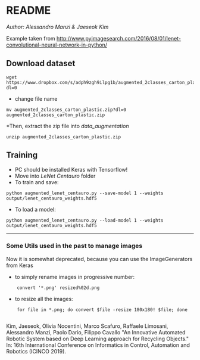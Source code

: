 # README #

*Author: Alessandro Manzi & Jaeseok Kim*

Example taken from  http://www.pyimagesearch.com/2016/08/01/lenet-convolutional-neural-network-in-python/

## Download dataset ##
```
wget https://www.dropbox.com/s/adph9zgh9ilpg1b/augmented_2classes_carton_plastic.zip?dl=0
```
* change file name
```
mv augmented_2classes_carton_plastic.zip?dl=0 augmented_2classes_carton_plastic.zip
```

*Then, extract the zip file into *data_augmentation*
```
unzip augmented_2classes_carton_plastic.zip
```

## Training ##
* PC should be installed Keras with Tensorflow!
* Move into *LeNet Centauro* folder
* To train and save: 
```
python augmented_lenet_centauro.py --save-model 1 --weights output/lenet_centauro_weights.hdf5 
```
* To load a model:
```
python augmented_lenet_centauro.py --load-model 1 --weights output/lenet_centauro_weights.hdf5
```

---

### Some Utils used in the past to manage images ###
Now it is somewhat deprecated, because you can use the ImageGenerators from Keras

* to simply rename images in progressive number:
```
    convert '*.png' resized%02d.png
```
* to resize all the images:
```
    for file in *.png; do convert $file -resize 180x180! $file; done
    
```
Kim, Jaeseok, Olivia Nocentini, Marco Scafuro, Raffaele Limosani, Alessandro Manzi, Paolo Dario, Filippo Cavallo "An Innovative Automated Robotic System based on Deep Learning approach for Recycling Objects." In: 16th International Conference on Informatics in Control, Automation and Robotics (ICINCO 2019).

